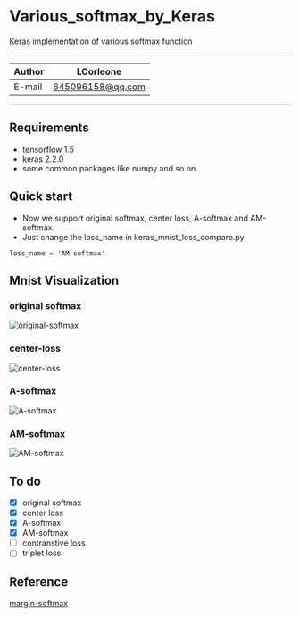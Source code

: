 Various_softmax_by_Keras
======
Keras implementation of various softmax function  

****
	
|Author|LCorleone|
|---|---
|E-mail|645096158@qq.com


****
## Requirements
* tensorflow 1.5
* keras 2.2.0
* some common packages like numpy and so on.

## Quick start
* Now we support original softmax, center loss, A-softmax and AM-softmax.  
* Just change the loss_name in keras_mnist_loss_compare.py
```
loss_name = 'AM-softmax'
```

## Mnist Visualization
### original softmax
![original-softmax](https://github.com/LCorleone/Various_softmax_by_Keras/blob/master/gif/softmax.gif)
### center-loss
![center-loss](https://github.com/LCorleone/Various_softmax_by_Keras/blob/master/gif/center-loss.gif)
### A-softmax
![A-softmax](https://github.com/LCorleone/Various_softmax_by_Keras/blob/master/gif/A-softmax.gif)
### AM-softmax
![AM-softmax](https://github.com/LCorleone/Various_softmax_by_Keras/blob/master/gif/AM-softmax.gif)
## To do

- [x] original softmax
- [x] center loss
- [x] A-softmax
- [x] AM-softmax
- [ ] contranstive loss
- [ ] triplet loss

## Reference
[margin-softmax](https://github.com/bojone/margin-softmax) 
